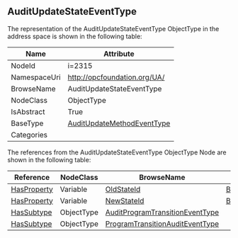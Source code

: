 <!-- objecttype -->
## AuditUpdateStateEventType
  
<!-- end of text -->
The representation of the AuditUpdateStateEventType ObjectType in the address space is shown in the following table:  

|Name|Attribute|
|---|---|
|NodeId|i=2315|
|NamespaceUri|http://opcfoundation.org/UA/|
|BrowseName|AuditUpdateStateEventType|
|NodeClass|ObjectType|
|IsAbstract|True|
|BaseType|[AuditUpdateMethodEventType](../../ObjectTypes/AuditUpdateMethodEventType/readme.md)|
|Categories||

The references from the AuditUpdateStateEventType ObjectType Node are shown in the following table:  

|Reference|NodeClass|BrowseName|DataType|TypeDefinition|ModellingRule|
|---|---|---|---|---|---|
|[HasProperty](../../ReferenceTypes/HasProperty/readme.md)|Variable|[OldStateId](#OldStateId)|[BaseDataType](../../DataTypes/BaseDataType/readme.md)|[PropertyType](../../VariableTypes/PropertyType/readme.md)|[Mandatory](../../Objects/Mandatory/readme.md)|
|[HasProperty](../../ReferenceTypes/HasProperty/readme.md)|Variable|[NewStateId](#NewStateId)|[BaseDataType](../../DataTypes/BaseDataType/readme.md)|[PropertyType](../../VariableTypes/PropertyType/readme.md)|[Mandatory](../../Objects/Mandatory/readme.md)|
|[HasSubtype](../../ReferenceTypes/HasSubtype/readme.md)|ObjectType|[AuditProgramTransitionEventType](#AuditProgramTransitionEventType)||||
|[HasSubtype](../../ReferenceTypes/HasSubtype/readme.md)|ObjectType|[ProgramTransitionAuditEventType](#ProgramTransitionAuditEventType)||||


